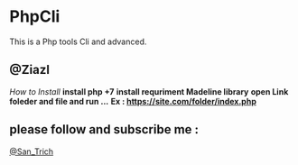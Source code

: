 # PhpCli
This is a Php tools Cli and advanced.
<h2>@Ziazl</h2>




<i>How to Install</i>
<b> install php +7</b>
<b> install requriment Madeline library</b>
<b> open Link foleder and file and run ...</b>
<b> Ex : https://site.com/folder/index.php</b>



<h2> please follow and subscribe me : </h2>
<a href=\"https://t.me/san_trich\">@San_Trich</a>
